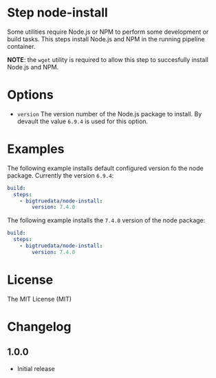 # Step node-install

Some utilities require Node.js or NPM to perform some development or build tasks. This steps install Node.js and NPM in the running pipeline container.

**NOTE**: the `wget` utility is required to allow this step to succesfully install Node.js and NPM.

# Options

- `version` The version number of the Node.js package to install. By devault the value `6.9.4` is used for this option.

# Examples

The following example installs default configured version fo the node package. Currently the version `6.9.4`:
```yaml
build:
  steps:
    - bigtruedata/node-install:
        version: 7.4.0
```

The following example installs the `7.4.0` version of the node package:
```yaml
build:
  steps:
    - bigtruedata/node-install:
        version: 7.4.0
```

# License

The MIT License (MIT)

# Changelog

## 1.0.0

- Initial release

